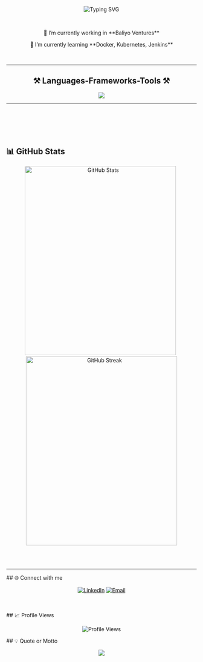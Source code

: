 <p align="center">
  <img src="https://readme-typing-svg.herokuapp.com?size=24&center=true&vCenter=true&width=600&lines=Hi+There+👋;I'm+Sagar+Thapa;I'm+a+Lazy+Ambitious+Programmer" alt="Typing SVG">
</p>
<br/>
<div align="center">
<p> 🔭 I’m currently working in **Baliyo Ventures**</p>
<p> 🌱 I’m currently learning **Docker, Kubernetes, Jenkins** </p>
</div>
<br/>

<hr/>
<h2 align="center">⚒️ Languages-Frameworks-Tools ⚒️</h2>
<div align="center">
    <img src="https://skillicons.dev/icons?i=linux,git,python,vim,js,typescript,c,cs,java,nextjs,mysql,django,bootstrap,html,css,vscode,github,tailwind,pr" />
</div>
<hr/>

<br></br>
<br></br>
## 📊 GitHub Stats
<p align="center">
  <img width=400 height=500 src="https://github-readme-stats.vercel.app/api?username=Sagar1173&show_icons=true&theme=radical" alt="GitHub Stats">&ensp;
  <img width=400 height=500 src="https://github-readme-streak-stats.herokuapp.com/?user=Sagar1173&theme=radical" alt="GitHub Streak">
</p>

<br></br>
<hr/>
## 🌐 Connect with me

<p align="center">
  <a href="https://www.linkedin.com/in/sagar-thapa-050191302/" target="blank"><img align="center" src="https://img.shields.io/badge/-LinkedIn-0A66C2?style=flat-square&logo=LinkedIn&logoColor=white" alt="LinkedIn"></a>
  <a href="mailto:thapasagar1173@gmail.com" target="blank"><img align="center" src="https://img.shields.io/badge/-Email-D14836?style=flat-square&logo=Gmail&logoColor=white" alt="Email"></a>
</p>
</hr>
<br></br>
## 📈 Profile Views

<p align="center">
  <img src="https://komarev.com/ghpvc/?username=Sagar1173&style=flat-square&color=blue" alt="Profile Views">
</p>
</hr>
## 💡 Quote or Motto
<p align="center">
  <img src="https://readme-typing-svg.herokuapp.com?font=Fira+Code&size=24&pause=1000&color=1DA1F2&center=true&width=600&lines=Code+is+like+humor.;+When+you+have+to+explain+it%2C+it%E2%80%99s+bad.">
</p>


